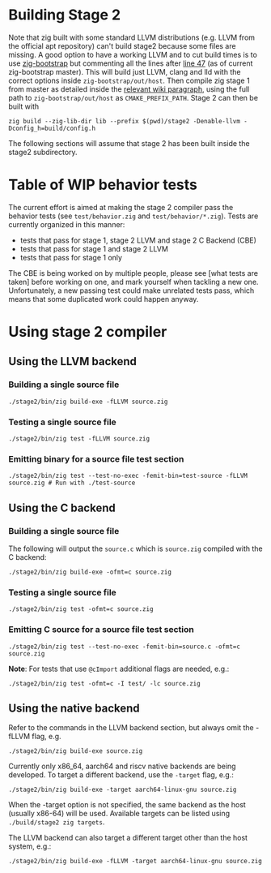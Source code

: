 # Building Stage 2
Note that zig built with some standard LLVM distributions (e.g. LLVM from the official apt repository) can't build stage2 because some files are missing.
A good option to have a working LLVM and to cut build times is to use [zig-bootstrap](https://github.com/ziglang/zig-bootstrap) but commenting all the lines after [line 47](https://github.com/ziglang/zig-bootstrap/blob/4ed79aefb7a58a6d642f47a81e1ef04fd164042b/build#L47) (as of current zig-bootstrap master).
This will build just LLVM, clang and lld with the correct options inside `zig-bootstrap/out/host`. Then compile zig stage 1 from master as detailed inside the [relevant wiki paragraph](https://github.com/ziglang/zig/wiki/Building-Zig-From-Source#option-a-use-your-system-installed-build-tools), using the full path to `zig-bootstrap/out/host` as `CMAKE_PREFIX_PATH`.
Stage 2 can then be built with
```
zig build --zig-lib-dir lib --prefix $(pwd)/stage2 -Denable-llvm -Dconfig_h=build/config.h
```
The following sections will assume that stage 2 has been built inside the stage2 subdirectory.

# Table of WIP behavior tests
The current effort is aimed at making the stage 2 compiler pass the behavior tests (see `test/behavior.zig` and `test/behavior/*.zig`).
Tests are currently organized in this manner:
- tests that pass for stage 1, stage 2 LLVM and stage 2 C Backend (CBE)
- tests that pass for stage 1 and stage 2 LLVM
- tests that pass for stage 1 only

The CBE is being worked on by multiple people, please see [what tests are taken] before working on one, and mark yourself when tackling a new one. Unfortunately, a new passing test could make unrelated tests pass, which means that some duplicated work could happen anyway.

# Using stage 2 compiler
## Using the LLVM backend
### Building a single source file
```
./stage2/bin/zig build-exe -fLLVM source.zig
```
### Testing a single source file
```
./stage2/bin/zig test -fLLVM source.zig
```
### Emitting binary for a source file test section
```
./stage2/bin/zig test --test-no-exec -femit-bin=test-source -fLLVM source.zig # Run with ./test-source
```

## Using the C backend
### Building a single source file
The following will output the `source.c` which is `source.zig` compiled with the C backend:
```
./stage2/bin/zig build-exe -ofmt=c source.zig
```
### Testing a single source file
```
./stage2/bin/zig test -ofmt=c source.zig
```
### Emitting C source for a source file test section
```
./stage2/bin/zig test --test-no-exec -femit-bin=source.c -ofmt=c source.zig
```

**Note**: For tests that use `@cImport` additional flags are needed, e.g.:
```
./stage2/bin/zig test -ofmt=c -I test/ -lc source.zig
```

## Using the native backend
Refer to the commands in the LLVM backend section, but always omit the -fLLVM flag, e.g.
```
./stage2/bin/zig build-exe source.zig
```

Currently only x86_64, aarch64 and riscv native backends are being developed. To target a different backend, use the `-target` flag, e.g.:
```
./stage2/bin/zig build-exe -target aarch64-linux-gnu source.zig
```
When the -target option is not specified, the same backend as the host (usually x86-64) will be used. Available targets can be listed using `./build/stage2 zig targets`.

The LLVM backend can also target a different target other than the host system, e.g.:
```
./stage2/bin/zig build-exe -fLLVM -target aarch64-linux-gnu source.zig
```